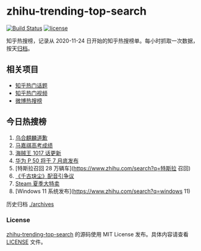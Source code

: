 # zhihu-trending-top-search

[![Build Status](https://github.com/justjavac/zhihu-trending-top-search/workflows/ci/badge.svg?branch=main)](https://github.com/justjavac/zhihu-trending-top-search/actions)
[![license](https://img.shields.io/github/license/justjavac/zhihu-trending-top-search)](https://github.com/justjavac/zhihu-trending-top-search/blob/main/LICENSE)

知乎热搜榜，记录从 2020-11-24 日开始的知乎热搜榜单。每小时抓取一次数据，按天[归档](./archives)。

## 相关项目

- [知乎热门话题](https://github.com/justjavac/zhihu-trending-hot-questions)
- [知乎热门视频](https://github.com/justjavac/zhihu-trending-hot-video)
- [微博热搜榜](https://github.com/justjavac/weibo-trending-hot-search)

## 今日热搜榜

<!-- BEGIN -->
<!-- 最后更新时间 Sun Jun 27 2021 09:55:07 GMT+0800 (China Standard Time) -->

1. [乌合麒麟道歉](https://www.zhihu.com/search?q=乌合麒麟)
2. [马嘉祺高考成绩](https://www.zhihu.com/search?q=马嘉祺高考)
3. [海贼王 1017 话更新](https://www.zhihu.com/search?q=海贼王)
4. [华为 P 50 将于 7 月底发布](https://www.zhihu.com/search?q=华为p50)
5. [特斯拉召回 28 万辆车](https://www.zhihu.com/search?q=特斯拉 召回)
6. [《千古玦尘》配音引争议](https://www.zhihu.com/search?q=千古玦尘配音)
7. [Steam 夏季大特卖](https://www.zhihu.com/search?q=Steam)
8. [Windows 11 系统发布](https://www.zhihu.com/search?q=windows 11)

<!-- END -->

历史归档 [./archives](./archives)

### License

[zhihu-trending-top-search](https://github.com/justjavac/zhihu-trending-top-search)
的源码使用 MIT License 发布。具体内容请查看 [LICENSE](./LICENSE) 文件。
